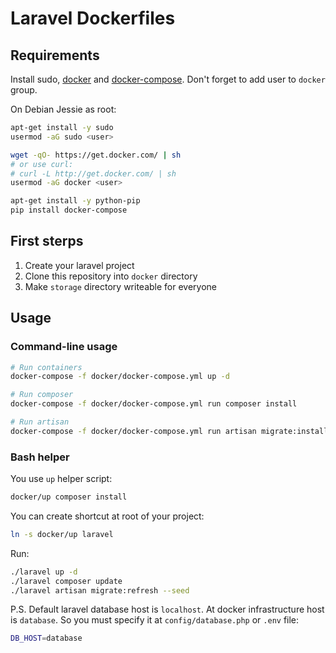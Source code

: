 # Laravel Dockerfiles

## Requirements
Install sudo, [docker](https://docs.docker.com/engine/installation/) and [docker-compose](https://docs.docker.com/compose/install/). Don't forget to add user to `docker` group.

On Debian Jessie as root:
```bash
apt-get install -y sudo 
usermod -aG sudo <user>

wget -qO- https://get.docker.com/ | sh
# or use curl:
# curl -L http://get.docker.com/ | sh
usermod -aG docker <user>

apt-get install -y python-pip
pip install docker-compose
```

## First sterps
1. Create your laravel project
2. Clone this repository into `docker` directory
3. Make `storage` directory writeable for everyone

## Usage
### Command-line usage
```bash
# Run containers
docker-compose -f docker/docker-compose.yml up -d

# Run composer
docker-compose -f docker/docker-compose.yml run composer install

# Run artisan
docker-compose -f docker/docker-compose.yml run artisan migrate:install
```

### Bash helper
You use `up` helper script:
```bash
docker/up composer install
```

You can create shortcut at root of your project:
```bash
ln -s docker/up laravel
```

Run:
```bash
./laravel up -d
./laravel composer update
./laravel artisan migrate:refresh --seed
```

P.S. Default laravel database host is `localhost`. At docker infrastructure host is `database`. 
So you must specify it at `config/database.php` or `.env` file:
```bash
DB_HOST=database
```

